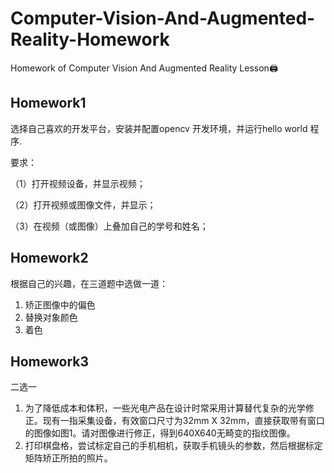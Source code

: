 # Computer-Vision-And-Augmented-Reality-Homework
Homework of Computer Vision And Augmented Reality Lesson🖨



## Homework1

选择自己喜欢的开发平台，安装并配置opencv 开发环境，并运行hello world 程序.

要求：

（1）打开视频设备，并显示视频；

（2）打开视频或图像文件，并显示；

（3）在视频（或图像）上叠加自己的学号和姓名；



## Homework2

根据自己的兴趣，在三道题中选做一道：

1. 矫正图像中的偏色
2. 替换对象颜色
3. 着色



## Homework3

二选一

1. 为了降低成本和体积，一些光电产品在设计时常采用计算替代复杂的光学修正。现有一指采集设备，有效窗口尺寸为32mm X 32mm，直接获取带有窗口的图像如图1。请对图像进行修正，得到640X640无畸变的指纹图像。
2. 打印棋盘格，尝试标定自己的手机相机，获取手机镜头的参数，然后根据标定矩阵矫正所拍的照片。
